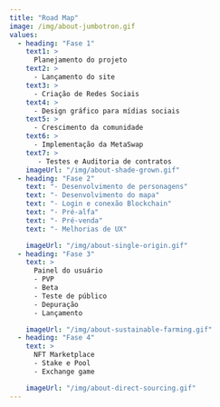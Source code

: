```yaml
---
title: "Road Map"
image: /img/about-jumbotron.gif
values:
  - heading: "Fase 1"
    text1: >
      Planejamento do projeto
    text2: >  
      - Lançamento do site
    text3: >  
      - Criação de Redes Sociais
    text4: >  
      - Design gráfico para mídias sociais
    text5: >  
      - Crescimento da comunidade
    text6: >  
      - Implementação da MetaSwap
    text7: > 
       - Testes e Auditoria de contratos
    imageUrl: "/img/about-shade-grown.gif"
  - heading: "Fase 2"
    text: "- Desenvolvimento de personagens" 
    text: "- Desenvolvimento do mapa"
    text: "- Login e conexão Blockchain"
    text: "- Pré-alfa"
    text: "- Pré-venda"
    text: "- Melhorias de UX"

    imageUrl: "/img/about-single-origin.gif"
  - heading: "Fase 3"
    text: >
      Painel do usuário
      - PVP
      - Beta 
      - Teste de público
      - Depuração
      - Lançamento

    imageUrl: "/img/about-sustainable-farming.gif"
  - heading: "Fase 4"
    text: >
      NFT Marketplace
      - Stake e Pool
      - Exchange game

    imageUrl: "/img/about-direct-sourcing.gif"
---
```

